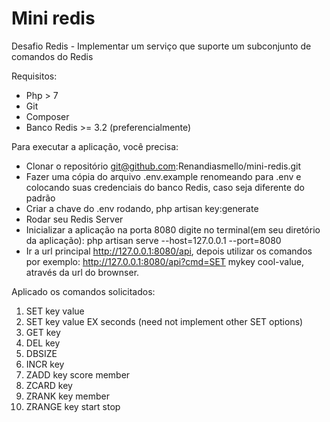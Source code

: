 # Mini redis
Desafio Redis - Implementar um serviço que suporte um subconjunto de comandos do Redis

Requisitos:
 - Php > 7
 - Git
 - Composer
 - Banco Redis >= 3.2 (preferencialmente)

Para executar a aplicação, você precisa:
 - Clonar o repositório git@github.com:Renandiasmello/mini-redis.git
 - Fazer uma cópia do arquivo .env.example renomeando para .env e colocando suas credenciais do banco Redis, caso seja diferente do padrão
 - Criar a chave do .env rodando, php artisan key:generate
 - Rodar seu Redis Server
 - Inicializar a aplicação na porta 8080 digite no terminal(em seu diretório da aplicação): php artisan serve --host=127.0.0.1 --port=8080
 - Ir a url principal http://127.0.0.1:8080/api, depois utilizar os comandos por exemplo: http://127.0.0.1:8080/api?cmd=SET mykey cool-value, através da url do brownser.

Aplicado os comandos solicitados:
 1. SET key value
 2. SET key value EX seconds (need not implement other SET options)
 3. GET key
 4. DEL key
 5. DBSIZE
 6. INCR key
 7. ZADD key score member
 8. ZCARD key
 9. ZRANK key member
 10. ZRANGE key start stop